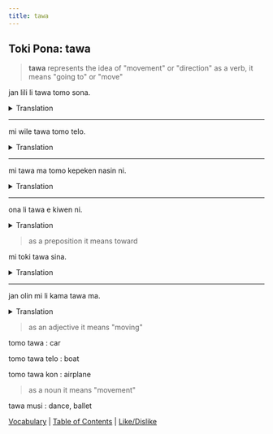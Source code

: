 ```yaml
---
title: tawa
---
```


## Toki Pona: tawa

> **tawa** represents the idea of "movement" or "direction"
> as a verb, it means "going to" or "move"

jan lili li tawa tomo sona.
<details>
<summary>Translation</summary>

The children are going to school
</details>

---

mi wile tawa tomo telo.
<details>
<summary>Translation</summary>

I need to go to the bathroom.
</details>

---

mi tawa ma tomo kepeken nasin ni.
<details>
<summary>Translation</summary>

I am going to the city using this road.
</details>

---

ona li tawa e kiwen ni.
<details>
<summary>Translation</summary>

She is moving this rock.
</details>

> as a preposition it means toward

mi toki tawa sina.
<details>
<summary>Translation</summary>

I am talking to you.
</details>

---

jan olin mi li kama tawa ma.
<details>
<summary>Translation</summary>

My girlfriend is coming to the country.
</details>

> as an adjective it means "moving"

tomo tawa
: car

tomo tawa telo
: boat

tomo tawa kon
: airplane

> as a noun it means "movement"

tawa musi
: dance, ballet

[Vocabulary](35Vocabulary.md) | [Table of Contents](toc.md) | [Like/Dislike](37LikeDislike.md)